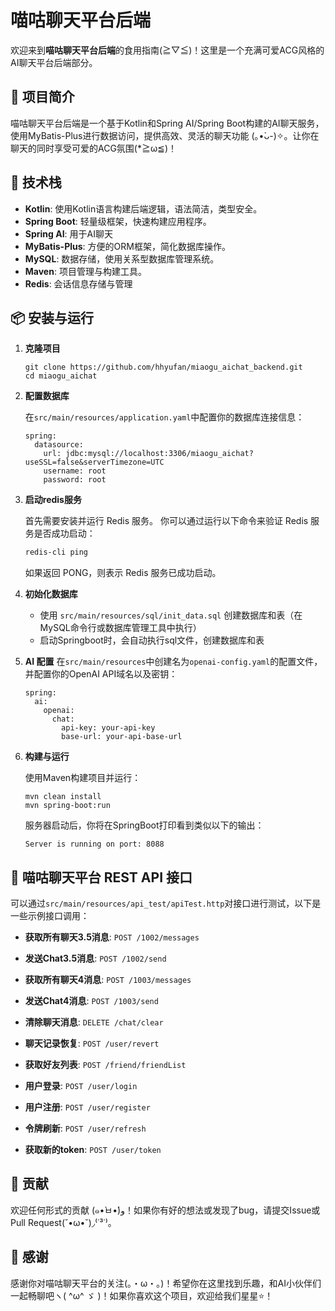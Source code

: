 # 喵咕聊天平台后端

欢迎来到**喵咕聊天平台后端**的食用指南(≧▽≦)！这里是一个充满可爱ACG风格的AI聊天平台后端部分。

## 📝 项目简介

喵咕聊天平台后端是一个基于Kotlin和Spring AI/Spring Boot构建的AI聊天服务，使用MyBatis-Plus进行数据访问，提供高效、灵活的聊天功能 (｡•̀ᴗ-)✧。让你在聊天的同时享受可爱的ACG氛围(*≧ω≦)！

## 🚀 技术栈

- **Kotlin**: 使用Kotlin语言构建后端逻辑，语法简洁，类型安全。
- **Spring Boot**: 轻量级框架，快速构建应用程序。
- **Spring AI**: 用于AI聊天
- **MyBatis-Plus**: 方便的ORM框架，简化数据库操作。
- **MySQL**: 数据存储，使用关系型数据库管理系统。
- **Maven**: 项目管理与构建工具。
- **Redis**: 会话信息存储与管理

## 📦 安装与运行

1. **克隆项目**

   ```
   git clone https://github.com/hhyufan/miaogu_aichat_backend.git
   cd miaogu_aichat
   ```

2. **配置数据库**

   在`src/main/resources/application.yaml`中配置你的数据库连接信息：

   ```
   spring:
     datasource:
       url: jdbc:mysql://localhost:3306/miaogu_aichat?useSSL=false&serverTimezone=UTC
       username: root
       password: root
   ```
3. **启动redis服务**

   首先需要安装并运行 Redis 服务。
   你可以通过运行以下命令来验证 Redis 服务是否成功启动：
   ```bash
   redis-cli ping
   ```
   如果返回 PONG，则表示 Redis 服务已成功启动。
4. **初始化数据库**

   - 使用 `src/main/resources/sql/init_data.sql` 创建数据库和表（在MySQL命令行或数据库管理工具中执行）
   - 启动Springboot时，会自动执行sql文件，创建数据库和表

5. **AI 配置**
   在`src/main/resources`中创建名为`openai-config.yaml`的配置文件，并配置你的OpenAI API域名以及密钥：
   ```
   spring:
     ai:
       openai:
         chat:
           api-key: your-api-key
           base-url: your-api-base-url
   ```
6. **构建与运行**

   使用Maven构建项目并运行：

   ```
   mvn clean install
   mvn spring-boot:run
   ```

   服务器启动后，你将在SpringBoot打印看到类似以下的输出：

   ```
   Server is running on port: 8088
   ```

## 🌟 喵咕聊天平台 REST API 接口

可以通过`src/main/resources/api_test/apiTest.http`对接口进行测试，以下是一些示例接口调用：

- **获取所有聊天3.5消息**: `POST /1002/messages`

- **发送Chat3.5消息**: `POST /1002/send`

- **获取所有聊天4消息**: `POST /1003/messages`

- **发送Chat4消息**: `POST /1003/send`

- **清除聊天消息**: `DELETE /chat/clear`

- **聊天记录恢复**: `POST /user/revert`

- **获取好友列表**: `POST /friend/friendList`

- **用户登录**: `POST /user/login`

- **用户注册**: `POST /user/register`

- **令牌刷新**: `POST /user/refresh`

- **获取新的token**: `POST /user/token`
## 🐾 贡献

欢迎任何形式的贡献 (๑•̀ㅂ•́)و！如果你有好的想法或发现了bug，请提交Issue或Pull Request(˘•ω•˘)◞⁽˙³˙⁾。

## 💖 感谢

感谢你对喵咕聊天平台的关注(｡・ω・｡)！希望你在这里找到乐趣，和AI小伙伴们一起畅聊吧ヽ( ^ω^ ゞ )！如果你喜欢这个项目，欢迎给我们星星⭐️！
